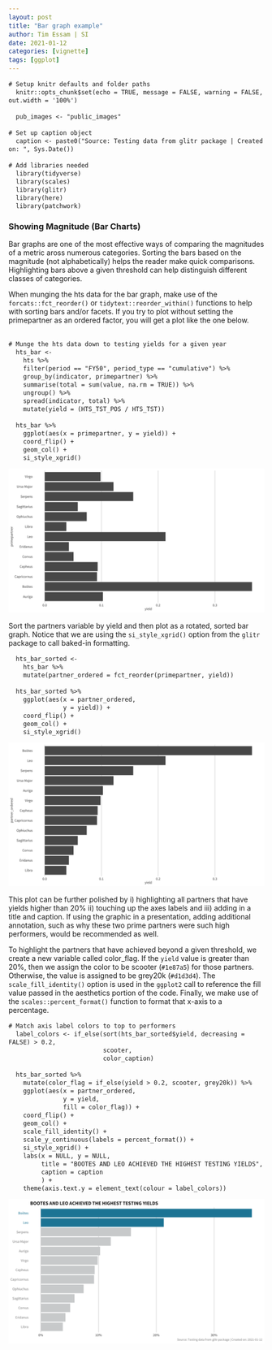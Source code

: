 ```yaml
---
layout: post
title: "Bar graph example"
author: Tim Essam | SI
date: 2021-01-12
categories: [vignette]
tags: [ggplot]
---
```


```{r}
# Setup knitr defaults and folder paths
  knitr::opts_chunk$set(echo = TRUE, message = FALSE, warning = FALSE, out.width = '100%')

  pub_images <- "public_images"

# Set up caption object
  caption <- paste0("Source: Testing data from glitr package | Created on: ", Sys.Date())

# Add libraries needed
  library(tidyverse)
  library(scales)
  library(glitr)
  library(here)
  library(patchwork)
```

### Showing Magnitude (Bar Charts)

Bar graphs are one of the most effective ways of comparing the magnitudes of a metric aross numerous categories. Sorting the bars based on the magnitude (not alphabetically) helps the reader make quick comparisons. Highlighting bars above a given threshold can help distinguish different classes of categories.

When munging the hts data for the bar graph, make use of the `forcats::fct_reorder()` or `tidytext::reorder_within()` functions to help with sorting bars and/or facets. If you try to plot without setting the primepartner as an ordered factor, you will get a plot like the one below.

```{r}

# Munge the hts data down to testing yields for a given year
  hts_bar <-
    hts %>%
    filter(period == "FY50", period_type == "cumulative") %>%
    group_by(indicator, primepartner) %>%
    summarise(total = sum(value, na.rm = TRUE)) %>%
    ungroup() %>%
    spread(indicator, total) %>%
    mutate(yield = (HTS_TST_POS / HTS_TST))

  hts_bar %>%
    ggplot(aes(x = primepartner, y = yield)) +
    coord_flip() +
    geom_col() +
    si_style_xgrid()
```

![Unsorted bar graph](https://github.com/USAID-OHA-SI/pretty_in_grey40K/raw/main/examples/images/Unsorted_bar.png "Unsorted bar graph")

Sort the partners variable by yield and then plot as a rotated, sorted bar graph. Notice that we are using the `si_style_xgrid()` option from the `glitr` package to call baked-in formatting.

```{r}
  hts_bar_sorted <-
    hts_bar %>%
    mutate(partner_ordered = fct_reorder(primepartner, yield))

  hts_bar_sorted %>%
    ggplot(aes(x = partner_ordered,
               y = yield)) +
    coord_flip() +
    geom_col() +
    si_style_xgrid()
```

![Sorted bar graph](https://github.com/USAID-OHA-SI/pretty_in_grey40K/raw/main/examples/images/Sorted_bar.png "Sorted bar graph")

This plot can be further polished by i) highlighting all partners that have yields higher than 20% ii) touching up the axes labels and iii) adding in a title and caption. If using the graphic in a presentation, adding additional annotation, such as why these two prime partners were such high performers, would be recommended as well.

To highlight the partners that have achieved beyond a given threshold, we create a new variable called color_flag. If the `yield` value is greater than 20%, then we assign the color to be scooter (`#1e87a5`) for those partners. Otherwise, the value is assigned to be grey20k (`#d1d3d4`). The `scale_fill_identity()` option is used in the `ggplot2` call to reference the fill value passed in the aesthetics portion of the code. Finally, we make use of the `scales::percent_format()` function to format that x-axis to a percentage.

```{r}
# Match axis label colors to top to performers
  label_colors <- if_else(sort(hts_bar_sorted$yield, decreasing = FALSE) > 0.2,
                          scooter,
                          color_caption)

  hts_bar_sorted %>%
    mutate(color_flag = if_else(yield > 0.2, scooter, grey20k)) %>%
    ggplot(aes(x = partner_ordered,
               y = yield,
               fill = color_flag)) +
    coord_flip() +
    geom_col() +
    scale_fill_identity() +
    scale_y_continuous(labels = percent_format()) +
    si_style_xgrid() +
    labs(x = NULL, y = NULL,
         title = "BOOTES AND LEO ACHIEVED THE HIGHEST TESTING YIELDS",
         caption = caption
         ) +
    theme(axis.text.y = element_text(colour = label_colors))
```

![Final bar graph with SIEI colors (scooter) incorporate to highlight high performers.](https://github.com/USAID-OHA-SI/pretty_in_grey40K/raw/main/examples/images/bar_chart_example.png "Adorned bar graph")
